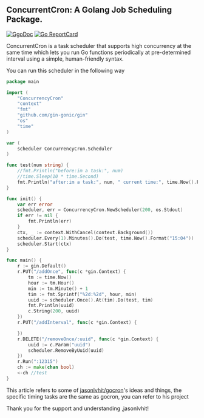 ## ConcurrentCron: A Golang Job Scheduling Package.

[![GgoDoc](https://godoc.org/github.com/golang/gddo?status.svg)](https://godoc.org/github.com/whutwxn/ConcurrencyCron)
[![Go ReportCard](https://goreportcard.com/report/github.com/whutwxn/ConcurrencyCron)](https://goreportcard.com/report/github.com/whutwxn/ConcurrencyCron)

ConcurrentCron is a task scheduler that supports high concurrency at the same time which lets you run Go functions periodically at pre-determined interval using a simple, human-friendly syntax.

You can run this scheduler in the following way

```go
package main

import (
	"ConcurrencyCron"
	"context"
	"fmt"
	"github.com/gin-gonic/gin"
	"os"
	"time"
)

var (
	scheduler ConcurrencyCron.Scheduler
)

func test(num string) {
	//fmt.Println("before:im a task:", num)
	//time.Sleep(10 * time.Second)
	fmt.Println("after:im a task:", num, " current time:", time.Now().Format("15:04"))
}

func init() {
	var err error
	scheduler, err = ConcurrencyCron.NewScheduler(200, os.Stdout)
	if err != nil {
		fmt.Println(err)
	}
	ctx, _ := context.WithCancel(context.Background())
	scheduler.Every(1).Minutes().Do(test, time.Now().Format("15:04"))
	scheduler.Start(ctx)
}

func main() {
	r := gin.Default()
	r.PUT("/addOnce", func(c *gin.Context) {
		tm := time.Now()
		hour := tm.Hour()
		min := tm.Minute() + 1
		tim := fmt.Sprintf("%2d:%2d", hour, min)
		uuid := scheduler.Once().At(tim).Do(test, tim)
		fmt.Println(uuid)
		c.String(200, uuid)
	})
	r.PUT("/addInterval", func(c *gin.Context) {

	})
	r.DELETE("/removeOnce/:uuid", func(c *gin.Context) {
		uuid := c.Param("uuid")
		scheduler.RemoveByUuid(uuid)
	})
	r.Run(":12315")
	ch := make(chan bool)
	<-ch //test
}
```
This article refers to some of [jasonlvhit/gocron](https://github.com/jasonlvhit/gocron)'s ideas and things, the specific timing tasks are the same as gocron, you can refer to his project

Thank you for the support and understanding ,jasonlvhit!
